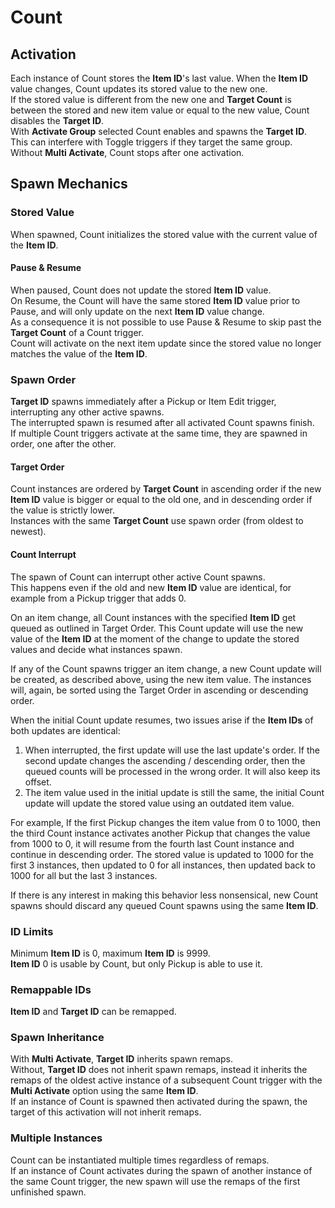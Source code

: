 # Count

## Activation

Each instance of Count stores the **Item ID**'s last value. When the **Item ID** value changes, Count updates its stored value to the new one.  
If the stored value is different from the new one and **Target Count** is between the stored and new item value or equal to the new value, Count disables the **Target ID**.  
With **Activate Group** selected Count enables and spawns the **Target ID**. This can interfere with Toggle triggers if they target the same group.  
Without **Multi Activate**, Count stops after one activation.

## Spawn Mechanics

### Stored Value

When spawned, Count initializes the stored value with the current value of the **Item ID**.

#### Pause & Resume

When paused, Count does not update the stored **Item ID** value.  
On Resume, the Count will have the same stored **Item ID** value prior to Pause, and will only update on the next **Item ID** value change.  
As a consequence it is not possible to use Pause & Resume to skip past the **Target Count** of a Count trigger.  
Count will activate on the next item update since the stored value no longer matches the value of the **Item ID**.

### Spawn Order

**Target ID** spawns immediately after a Pickup or Item Edit trigger, interrupting any other active spawns.  
The interrupted spawn is resumed after all activated Count spawns finish.   
If multiple Count triggers activate at the same time, they are spawned in order, one after the other.

#### Target Order

Count instances are ordered by **Target Count** in ascending order if the new **Item ID** value is bigger or equal to the old one, and in descending order if the value is strictly lower.  
Instances with the same **Target Count** use spawn order (from oldest to newest).

#### Count Interrupt

The spawn of Count can interrupt other active Count spawns.   
This happens even if the old and new **Item ID** value are identical, for example from a Pickup trigger that adds 0\.

On an item change, all Count instances with the specified **Item ID** get queued as outlined in Target Order. This Count update will use the new value of the **Item ID** at the moment of the change to update the stored values and decide what instances spawn.

If any of the Count spawns trigger an item change, a new Count update will be created, as described above, using the new item value. The instances will, again, be sorted using the Target Order in ascending or descending order.

When the initial Count update resumes, two issues arise if the **Item IDs** of both updates are identical:

1. When interrupted, the first update will use the last update's order. If the second update changes the ascending / descending order, then the queued counts will be processed in the wrong order. It will also keep its offset.  
2. The item value used in the initial update is still the same, the initial Count update will update the stored value using an outdated item value.

For example, If the first Pickup changes the item value from 0 to 1000, then the third Count instance activates another Pickup that changes the value from 1000 to 0, it will resume from the fourth last Count instance and continue in descending order. The stored value is updated to 1000 for the first 3 instances, then updated to 0 for all instances, then updated back to 1000 for all but the last 3 instances.

If there is any interest in making this behavior less nonsensical, new Count spawns should discard any queued Count spawns using the same **Item ID**.

### ID Limits

Minimum **Item ID** is 0, maximum **Item ID** is 9999\.  
**Item ID** 0 is usable by Count, but only Pickup is able to use it.

### Remappable IDs

**Item ID** and **Target ID** can be remapped.

### Spawn Inheritance

With **Multi Activate**, **Target ID** inherits spawn remaps.  
Without, **Target ID** does not inherit spawn remaps, instead it inherits the remaps of the oldest active instance of a subsequent Count trigger with the **Multi Activate** option using the same **Item ID**.  
If an instance of Count is spawned then activated during the spawn, the target of this activation will not inherit remaps.

### Multiple Instances

Count can be instantiated multiple times regardless of remaps.  
If an instance of Count activates during the spawn of another instance of the same Count trigger, the new spawn will use the remaps of the first unfinished spawn.   

